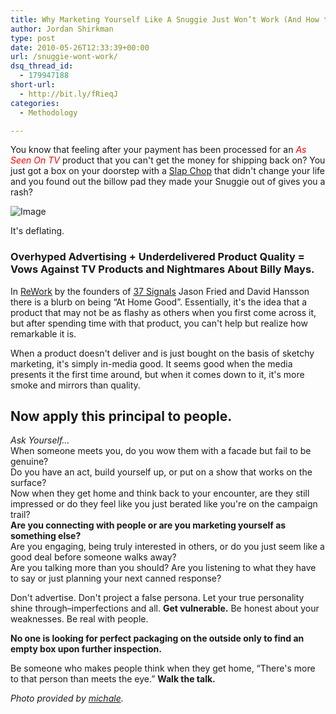 ```yaml
---
title: Why Marketing Yourself Like A Snuggie Just Won’t Work (And How to Fix It)
author: Jordan Shirkman
type: post
date: 2010-05-26T12:33:39+00:00
url: /snuggie-wont-work/
dsq_thread_id:
  - 179947188
short-url:
  - http://bit.ly/fRieqJ
categories:
  - Methodology

---
```

You know that feeling after your payment has been processed for an _<span style="color: #ff0000;">As Seen On TV</span>_ <span style="color: #ff0000;"></span>product that you can't get the money for shipping back on? You just got a box on your doorstep with a [Slap Chop](http://www.youtube.com/watch?v=UWRyj5cHIQA) that didn't change your life and you found out the billow pad they made your Snuggie out of gives you a rash?

![Image](http://farm1.static.flickr.com/75/181882590_da865ac06d.jpg) 

It's deflating.

### Overhyped Advertising + Underdelivered Product Quality = Vows Against TV Products and Nightmares About Billy Mays.

In [ReWork](http://37signals.com/rework/) by the founders of [37 Signals](http://37signals.com) Jason Fried and David Hansson there is a blurb on being &#8220;At Home Good&#8221;. Essentially, it's the idea that a product that may not be as flashy as others when you first come across it, but after spending time with that product, you can't help but realize how remarkable it is.

When a product doesn't deliver and is just bought on the basis of sketchy marketing, it's simply in-media good. It seems good when the media presents it the first time around, but when it comes down to it, it's more smoke and mirrors than quality.

## Now apply this principal to people.

_Ask Yourself&#8230;_  
When someone meets you, do you wow them with a facade but fail to be genuine?  
Do you have an act, build yourself up, or put on a show that works on the surface?  
Now when they get home and think back to your encounter, are they still impressed or do they feel like you just berated like you're on the campaign trail?  
 **Are you connecting with people or are you marketing yourself as something else?**  
Are you engaging, being truly interested in others, or do you just seem like a good deal before someone walks away?  
Are you talking more than you should? Are you listening to what they have to say or just planning your next canned response?

Don't advertise. Don't project a false persona. Let your true personality shine through&#8211;imperfections and all. **Get vulnerable.** Be honest about your weaknesses. Be real with people.

**No one is looking for perfect packaging on the outside only to find an empty box upon further inspection.**

Be someone who makes people think when they get home, &#8220;There's more to that person than meets the eye.&#8221; **Walk the talk.**

_Photo provided by [michale](http://www.flickr.com/photos/michale/)._
